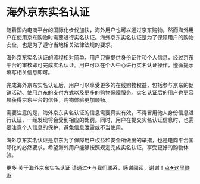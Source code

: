 # 海外京东实名认证

随着国内电商平台的国际化步伐加快，海外用户也可以通过京东购物，然而海外用户在使用京东购物时需要进行实名认证。海外京东实名认证是为了保障用户的购物安全，也是为了遵守当地相关法律法规的要求。

海外京东实名认证的流程相对简单，用户只需提供身份证件和个人信息，经过京东平台的审核即可完成实名认证。用户可以在个人中心进行实名认证操作，遵循提示填写相关信息即可。

完成海外京东实名认证后，用户可以享受更多的在线购物权益，包括参与京东的促销活动、使用京东的支付方式以及更多的购物保障服务。实名认证后的用户也更容易获得京东平台的信任，购物体验更加顺畅。

需要注意的是，海外京东实名认证的信息需要真实有效，不得冒用他人身份信息进行认证，一经发现将会受到相应的处罚。同时，用户在提交实名认证信息时，也需要注意个人信息的保护，避免信息泄露或不当使用。

海外京东实名认证是京东为了保障用户权益和安全所做出的举措，也是电商平台国际化的必然要求。希望海外用户能够按照规定完成实名认证，享受更好的购物体验。

更多 关于海外京东实名认证 请通过✈与我们联系，感谢阅读，谢谢！[点✈这里联系](https://gg.k02.cc)